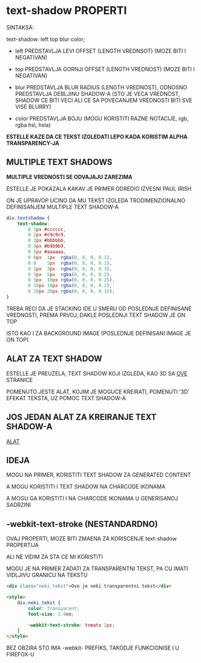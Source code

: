 # text-shadow PROPERTI

SINTAKSA:

text-shadow: left top blur color;

- left PREDSTAVLJA LEVI OFFSET (LENGTH VREDNSOT) (MOZE BITI I NEGATIVAN)

- top PREDSTAVLJA GORNJI OFFSET (LENGTH VREDNOST) (MOZE BITI I NEGATIVAN)

- blur PREDSTAVLJA BLUR RADIUS (LENGTH VREDNOST), ODNOSNO PREDSTAVLJA DEBLJINU SHADOW-A (STO JE VECA VREDNOST, SHADOW CE BITI VECI ALI CE SA POVECANJEM VREDNOSTI BITI SVE VISE BLURRY)

- color PREDSTAVLJA BOJU (MOGU KORISTITI RAZNE NOTACIJE, rgb, rgba hsl, hsla)

**ESTELLE KAZE DA CE TEKST IZGLEDATI LEPO KADA KORISTIM ALPHA TRANSPARENCY-JA**

## MULTIPLE TEXT SHADOWS

**MULTIPLE VREDNOSTI SE ODVAJAJU ZAREZIMA**

ESTELLE JE POKAZALA KAKAV JE PRIMER ODREDIO IZVESNI PAUL IRISH

ON JE UPRAVOP UCINO DA MU TEKST IZGLEDA TRODIMENZIONALNO DEFINISANJEM MULTIPLE TEXT SHADOW-A

```CSS
div.textshadow {
    text-shadow:
        0 1px #cccccc,
        0 2px #c9c9c9,
        0 3px #bbbbbb,
        0 4px #b9b9b9,
        0 5px #aaaaaa,
        0 6px  1px  rgba(0, 0, 0, 0.1),
        0 0    5px  rgba(0, 0, 0, 0.1),
        0 1px  3px  rgba(0, 0, 0, 0.3),
        0 3px  5px  rgba(0, 0, 0, 0.2),
        0 5px  10px rgba(0, 0, 0, 0.25),
        0 10px 10px rgba(0, 0, 0, 0.2),
        0 20px 20px rgba(0, 0, 0, 0.15);
}
```

TREBA RECI DA JE STACKING IDE U SMERU OD POSLEDNJE DEFINISANE VREDNOSTI, PREMA PRVOJ, DAKLE POSLEDNJI TEXT SHADOW JE ON TOP

ISTO KAO I ZA BACKGROUND IMAGE (POSLEDNJE DEFINISANI IMAGE JE ON TOP)

## ALAT ZA TEXT SHADOW

ESTELLE JE PREUZELA, TEXT SHADOW KOJI IZGLEDA, KAO 3D SA [OVE](http://paulirish.github.io/mothereffingtextshadow/) STRANICE

POMENUTO JESTE ALAT, KOJIM JE MOGUCE KREIRATI, POMENUTI '3D' EFEKAT TEKSTA, UZ POMOC TEXT SHADOW-A

## JOS JEDAN ALAT ZA KREIRANJE TEXT SHADOW-A

[ALAT](http://westciv.com/tools/shadows/)

## IDEJA

MOGU NA PRIMER, KORISTITI TEXT SHADOW ZA GENERATED CONTENT

A MOGU KORISTITI I TEXT SHADOW NA CHARCODE IKONAMA

A MOGU GA KORISTITI I NA CHARCODE IKONAMA U GENERISANOJ SADRZINI

## -webkit-text-stroke (NESTANDARDNO)

OVAJ PROPERTI, MOZE BITI ZMAENA ZA KORISCENJE text-shadow PROPERTIJA

ALI NE VIDIM ZA STA CE MI KORISTITI

MOGU JE NA PRIMER ZADATI ZA TRANSPARENTNI TEKST, PA CU IMATI VIDLJIVU GRANICU NA TEKSTU

```HTML
<div class="neki_tekst">Ovo je neki transparentni tekst</div>

<style>
    div.neki_tekst {
        color: transparent;
        font-size: 2.8em;

        -webkit-text-stroke: tomato 2px;
    }
</style>
```

BEZ OBZIRA STO IMA -webkit- PREFIKS, TAKODJE FUNKCIONISE I U FIREFOX-U